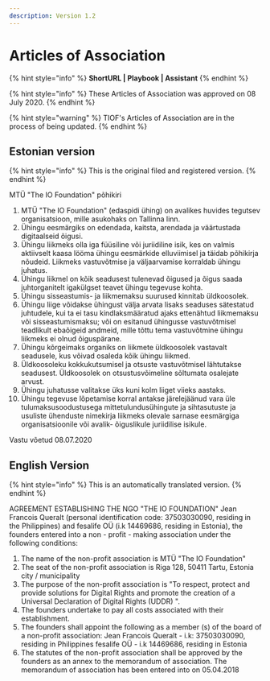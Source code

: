 ```yaml
---
description: Version 1.2
---
```


# Articles of Association

{% hint style="info" %}
**ShortURL | Playbook | Assistant**
{% endhint %}

{% hint style="info" %}
These Articles of Association was approved on 08 July 2020.
{% endhint %}

{% hint style="warning" %}
TIOF's Articles of Association are in the process of being updated.
{% endhint %}

## Estonian version&#x20;

{% hint style="info" %}
This is the original filed and registered version.
{% endhint %}

MTÜ "The IO Foundation" põhikiri

1. MTÜ "The IO Foundation" (edaspidi ühing) on avalikes huvides tegutsev organisatsioon, mille asukohaks on Tallinna linn.
2. Ühingu eesmärgiks on edendada, kaitsta, arendada ja väärtustada digitaalseid õigusi.
3. Ühingu liikmeks olla iga füüsiline või juriidiline isik, kes on valmis aktiivselt kaasa lööma ühingu eesmärkide elluviimisel ja täidab põhikirja nõudeid. Liikmeks vastuvõtmise ja väljaarvamise korraldab ühingu juhatus.
4. Ühingu liikmel on kõik seadusest tulenevad õigused ja õigus saada juhtorganitelt igakülgset teavet ühingu tegevuse kohta.
5. Ühingu sisseastumis- ja liikmemaksu suurused kinnitab üldkoosolek.
6. Ühingu liige võidakse ühingust välja arvata lisaks seaduses sätestatud juhtudele, kui ta ei tasu kindlaksmääratud ajaks ettenähtud liikmemaksu või sisseastumismaksu; või on esitanud ühingusse vastuvõtmisel teadlikult ebaõigeid andmeid, mille tõttu tema vastuvõtmine ühingu liikmeks ei olnud õiguspärane.
7. Ühingu kõrgeimaks organiks on liikmete üldkoosolek vastavalt seadusele, kus võivad osaleda kõik ühingu liikmed.
8. Üldkoosoleku kokkukutsumisel ja otsuste vastuvõtmisel lähtutakse seadusest. Üldkoosolek on otsustusvõimeline sõltumata osalejate arvust.
9. Ühingu juhatusse valitakse üks kuni kolm liiget viieks aastaks.
10. Ühingu tegevuse lõpetamise korral antakse järelejäänud vara üle tulumaksusoodustusega mittetulundusühingute ja sihtasutuste ja usuliste ühenduste nimekirja liikmeks olevale sarnase eesmärgiga organisatsioonile või avalik- õiguslikule juriidilise isikule.

Vastu võetud 08.07.2020

## English Version

{% hint style="info" %}
This is an automatically translated version.
{% endhint %}



AGREEMENT ESTABLISHING THE NGO "THE IO FOUNDATION" Jean Francois Queralt (personal identification code: 37503030090, residing in the Philippines) and fesalife OÜ (i.k 14469686, residing in Estonia), the founders entered into a non - profit - making association under the following conditions:

1. The name of the non-profit association is MTÜ "The IO Foundation"
2. The seat of the non-profit association is Riga 128, 50411 Tartu, Estonia city / municipality
3. The purpose of the non-profit association is "To respect, protect and provide solutions for Digital Rights and promote the creation of a Universal Declaration of Digital Rights (UDDR) ".
4. The founders undertake to pay all costs associated with their establishment.
5. The founders shall appoint the following as a member (s) of the board of a non-profit association: Jean Francois Queralt - i.k: 37503030090, residing in Philippines fesalife OÜ - i.k 14469686, residing in Estonia
6. The statutes of the non-profit association shall be approved by the founders as an annex to the memorandum of association. The memorandum of association has been entered into on 05.04.2018





